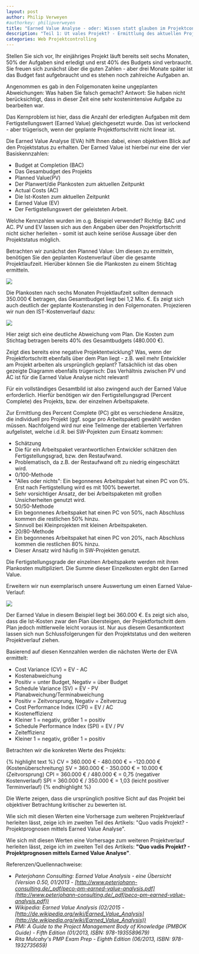 ```yaml
---
layout: post
author: Philip Verweyen
#authorkey: philipverweyen
title: "Earned Value Analyse - oder: Wissen statt glauben im Projektcontrolling"
description: "Teil 1: Ut vales Projekt? - Ermittlung des aktuellen Projektstatus mit Hilfe der Earned Value Analyse"
categories: Web Projektcontrolling
---
```

Stellen Sie sich vor, Ihr einjähriges Projekt läuft bereits seit sechs Monaten, 50% der Aufgaben sind erledigt und erst 40% des Budgets sind verbraucht.
Sie freuen sich zunächst über die guten Zahlen - aber drei Monate später ist das Budget fast aufgebraucht und es stehen noch zahlreiche Aufgaben an.

Angenommen es gab in den Folgemonaten keine ungeplanten Abweichungen: Was haben Sie falsch gemacht?
Antwort: Sie haben nicht berücksichtigt, dass in dieser Zeit eine sehr kostenintensive Aufgabe zu bearbeiten war.

Das Kernproblem ist hier, dass die Anzahl der erledigten Aufgaben mit dem Fertigstellungswert (Earned Value) gleichgesetzt wurde. Das ist verlockend - aber trügerisch, wenn der geplante Projektfortschritt nicht linear ist.

Die Earned Value Analyse (EVA) hilft Ihnen dabei, einen objektiven Blick auf den Projektstatus zu erhalten. Der Earned Value ist hierbei nur eine der vier Basiskennzahlen:

 - Budget at Completion (BAC)
  - Das Gesambudget des Projekts
 - Planned Value(PV)
  - Der Planwert/die Plankosten zum aktuellen Zeitpunkt
 - Actual Costs (AC)
  - Die Ist-Kosten zum aktuellen Zeitpunkt
 - Earned Value (EV)
  - Der Fertigstellungswert der geleisteten Arbeit.

Welche Kennzahlen wurden im o.g. Beispiel verwendet? Richtig: BAC und AC.
PV und EV lassen sich aus den Angaben über den Projektfortschritt nicht sicher herleiten - somit ist auch keine seriöse Aussage über den Projektstatus möglich.

Betrachten wir zunächst den Planned Value: Um diesen zu ermitteln, benötigen Sie den geplanten Kostenverlauf über die gesamte Projektlaufzeit. Hierüber können Sie die Plankosten zu einem Stichtag ermitteln.

<img src="{{site.baseurl}}/images/2015-02-20-eva1.png"/>

Die Plankosten nach sechs Monaten Projektlaufzeit sollten demnach 350.000 € betragen, das Gesamtbudget liegt bei 1,2 Mio. €.
Es zeigt sich auch deutlich der geplante Kostenanstieg in den Folgemonaten.
Projezieren wir nun den IST-Kostenverlauf dazu:

<img src="{{site.baseurl}}/images/2015-02-20-eva2.png"/>

Hier zeigt sich eine deutliche Abweichung vom Plan. Die Kosten zum Stichtag betragen bereits 40% des Gesamtbudgets (480.000 €).

Zeigt dies bereits eine negative Projektentwicklung? Was, wenn der Projektfortschritt ebenfalls über dem Plan liegt - z.B. weil mehr Entwickler am Projekt arbeiten als ursprünglich geplant?
Tatsächlich ist das oben gezeigte Diagramm ebenfalls trügerisch: Das Verhältnis zwischen PV und AC ist für die Earned Value Analyse nicht relevant!

Für ein vollständiges Gesamtbild ist also zwingend auch der Earned Value erforderlich. Hierfür benötigen wir den Fertigstellungsgrad (Percent Complete) des Projekts, bzw. der einzelnen Arbeitspakete.

Zur Ermittlung des Percent Complete (PC) gibt es verschiedene Ansätze, die individuell pro Projekt (ggf. sogar pro Arbeitspaket) gewählt werden müssen.
Nachfolgend wird nur eine Teilmenge der etablierten Verfahren aufgelistet, welche i.d.R. bei SW-Pojekten zum Einsatz kommen:

 - Schätzung
  - Die für ein Arbeitspaket verantwortlichen Entwickler schätzen den Fertigstellungsgrad, bzw. den Restaufwand.
  - Problematisch, da z.B. der Restaufwand oft zu niedrig eingeschätzt wird.
 - 0/100-Methode
  - "Alles oder nichts": Ein begonnenes Arbeitspaket hat einen PC von 0%. Erst nach Fertigstellung wird es mit 100% bewertet.
  - Sehr vorsichtiger Ansatz, der bei Arbeitspaketen mit großen Unsicherheiten genutzt wird.
 - 50/50-Methode
  - Ein begonnenes Arbeitspaket hat einen PC von 50%, nach Abschluss kommen die restlichen 50% hinzu.
  - Sinnvoll bei Kleinprojekten mit kleinen Arbeitspaketen.
 - 20/80-Methode
  - Ein begonnenes Arbeitspaket hat einen PC von 20%, nach Abschluss kommen die restlichen 80% hinzu.
  - Dieser Ansatz wird häufig in SW-Projekten genutzt.

Die Fertigstellungsgrade der einzelnen Arbeitspakete werden mit ihren Plankosten multipliziert. Die Summe dieser Einzelkosten ergibt den Earned Value.

Erweitern wir nun exemplarisch unsere Auswertung um einen Earned Value-Verlauf:

<img src="{{site.baseurl}}/images/2015-02-20-eva3.png"/>

Der Earned Value in diesem Beispiel liegt bei 360.000 €. Es zeigt sich also, dass die Ist-Kosten zwar den Plan übersteigen, der Projektfortschritt dem Plan jedoch mittlerweile leicht voraus ist.
Nur aus diesem Gesamtkontext lassen sich nun Schlussfolgerungen für den Projektstatus und den weiteren Projektverlauf ziehen.

Basierend auf diesen Kennzahlen werden die nächsten Werte der EVA ermittelt:

 - Cost Variance (CV) = EV - AC
  - Kostenabweichung
  - Positiv = unter Budget, Negativ = über Budget
 - Schedule Variance (SV) = EV - PV
  - Planabweichung/Terminabweichung
  - Positiv = Zeitvorsprung, Negativ = Zeitverzug
 - Cost Performance Index (CPI) = EV / AC
  - Kosteneffizienz
  - Kleiner 1 = negativ, größer 1 = positiv
 - Schedule Performance Index (SPI) = EV / PV
  - Zeiteffizienz
  - Kleiner 1 = negativ, größer 1 = positiv
  
Betrachten wir die konkreten Werte des Projekts:

{% highlight text %}
CV = 360.000 € - 480.000 € = -120.000 € (Kostenüberschreitung)
SV = 360.000 € - 350.000 € = 10.000 € (Zeitvorsprung)
CPI = 360.000 € / 480.000 € = 0,75 (negativer Kostenverlauf)
SPI = 360.000 € / 350.000 € = 1,03 (leicht positiver Terminverlauf)
{% endhighlight %}

Die Werte zeigen, dass die ursprünglich positive Sicht auf das Projekt bei objektiver Betrachtung kritischer zu bewerten ist.

Wie sich mit diesen Werten eine Vorhersage zum weiteren Projektverlauf herleiten lässt, zeige ich im zweiten Teil des Artikels: "Quo vadis Projekt? - Projektprognosen mittels Earned Value Analyse".

Wie sich mit diesen Werten eine Vorhersage zum weiteren Projektverlauf herleiten lässt, zeige ich im zweiten Teil des Artikels: **"Quo vadis Projekt? - Projektprognosen mittels Earned Value Analyse"**.

Referenzen/Quellennachweise:

 - *Peterjohann Consulting: Earned Value Analysis - eine Übersicht (Version 0.50, 01/2013 - [http://www.peterjohann-consulting.de/_pdf/peco-pm-earned-value-analysis.pdf](http://www.peterjohann-consulting.de/_pdf/peco-pm-earned-value-analysis.pdf))*
 - *Wikipedia:  Earned Value Analysis (02/2015 - [http://de.wikipedia.org/wiki/Earned_Value_Analysis](http://de.wikipedia.org/wiki/Earned_Value_Analysis))*
 - *PMI: A Guide to the Project Management Body of Knowledge (PMBOK Guide) - Fifth Edition (01/2013, ISBN: 978-1935589679)*
 - *Rita Mulcahy's PMP Exam Prep - Eighth Edition (06/2013, ISBN: 978-1932735659)*